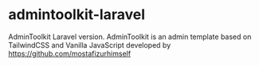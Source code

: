 # admintoolkit-laravel
AdminToolkit Laravel version. AdminToolkit is an admin template based on TailwindCSS and Vanilla JavaScript developed by https://github.com/mostafizurhimself 
